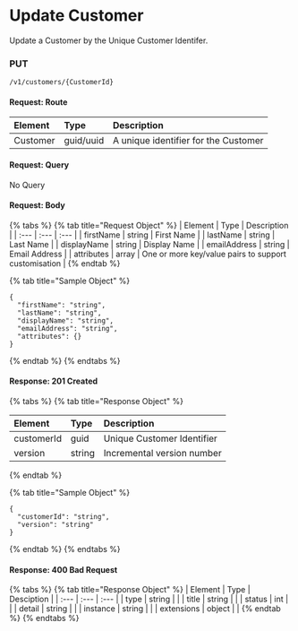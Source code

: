 # Update Customer

Update a Customer by the Unique Customer Identifer. 

### **PUT**

```text
/v1/customers/{CustomerId}
```

#### Request: Route

| Element | Type | Description |
| :--- | :--- | :--- |
| Customer | guid/uuid | A unique identifier for the Customer |

#### Request: Query

No Query

#### Request: Body

{% tabs %}
{% tab title="Request Object" %}
| Element | Type | Description |
| :--- | :--- | :--- |
| firstName | string | First Name |
| lastName | string | Last Name |
| displayName | string | Display Name |
| emailAddress | string | Email Address |
| attributes | array | One or more key/value pairs to support customisation |
{% endtab %}

{% tab title="Sample Object" %}
```text
{
  "firstName": "string",
  "lastName": "string",
  "displayName": "string",
  "emailAddress": "string",
  "attributes": {}
}
```
{% endtab %}
{% endtabs %}

#### Response: 201 Created

{% tabs %}
{% tab title="Response Object" %}


| Element | Type | Description |
| :--- | :--- | :--- |
| customerId | guid | Unique Customer Identifier |
| version | string | Incremental version number |
{% endtab %}

{% tab title="Sample Object" %}
```text
{
  "customerId": "string",
  "version": "string"
}
```
{% endtab %}
{% endtabs %}

#### Response: 400 Bad Request

{% tabs %}
{% tab title="Response Object" %}
| Element | Type | Desciption |
| :--- | :--- | :--- |
| type | string |  |
| title | string |  |
| status | int |  |
| detail | string |  |
| instance | string |  |
| extensions | object |  |
{% endtab %}
{% endtabs %}

